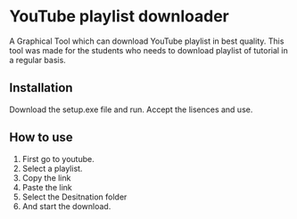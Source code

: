 # YouTube playlist downloader
A Graphical Tool which can download YouTube playlist in best quality. This tool was made for the students who needs to download playlist of tutorial in a regular basis.

## Installation 

Download the setup.exe file and run. Accept the lisences and use.


## How to use


1. First go to youtube.
2. Select a playlist.
3. Copy the link 
4. Paste the link 
5. Select the Desitnation folder 
6. And start the download.
